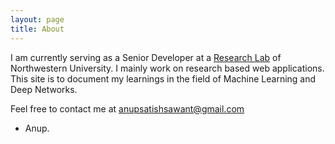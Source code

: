```yaml
---
layout: page
title: About
---
```


I am currently serving as a Senior Developer at a [Research Lab](http://sonic.northwestern.edu/) of Northwestern University. I mainly work on
research based web applications. This site is to document my learnings in the field of Machine Learning and Deep Networks.

Feel free to contact me at anupsatishsawant@gmail.com

- Anup.
